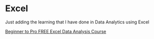 # Excel
Just adding the learning that I have done in Data Analytics using Excel 

[Beginner to Pro FREE Excel Data Analysis Course](https://www.youtube.com/watch?v=v2oNWja7M2E)
